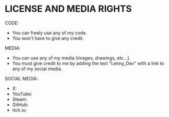 # LICENSE AND MEDIA RIGHTS

CODE:
- You can freely use any of my code.
- You won't have to give any credit.

MEDIA:
- You can use any of my media (images, drawings, etc...).
- You must give credit to me by adding the text "Lenny_Dev" with a link to any of my social media.

SOCIAL MEDIA:
- X: [](https://mobile.twitter.com/lennydev_)
- YouTube: [](https://www.youtube.com/channel/UCCD07DneTLlsBjElzBGumvg)
- Steam: [](store.steampowered.com/publisher/lenny_dev)
- GitHub: [](https://github.com/Lenny-Deb)
- Itch.io: [](https://lenny-dev.itch.io/)
